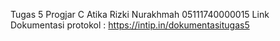 Tugas 5
Progjar C 
Atika Rizki Nurakhmah
05111740000015
Link Dokumentasi protokol : https://intip.in/dokumentasitugas5
